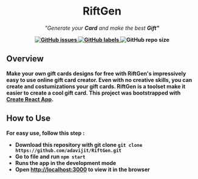 <h1  align="center">
RiftGen
</h1>
<p align="center">
	<i>"Generate your <strong>Card</strong> and make the best <strong>Gift<strong>"</i>
</p>

<p align="center">
  <a href="https://github.com/adavijit/RiftGen/issues">
    <img src="https://img.shields.io/github/issues/adavijit/RiftGen" alt="GitHub issues" />
  </a>
  <a href="https://github.com/adavijit/RiftGen/issues?q=is%3Aissue+is%3Aopen+label%3A%22help+wanted%22">
    <img src="https://img.shields.io/github/labels/adavijit/RiftGen/help%20wanted" alt="GitHub labels" />
  </a>
    <img alt="GitHub repo size" src="https://img.shields.io/github/repo-size/adavijit/RiftGen">
</p>

## Overview

<p>
Make your own gift cards designs for free with RiftGen's impressively easy to use online gift card creator. Even with no creative skills, you can create and costumizations your gift cards. RiftGen is a toolset make it easier to create a cool gift card. This project was bootstrapped with <a href="https://github.com/facebook/create-react-app">Create React App<a/>.
</p>

## How to Use

For easy use, follow this step :

- Download this repository with git clone `git clone https://github.com/adavijit/RiftGen.git`
- Go to file and run `npm start`
- Runs the app in the development mode
- Open <a href="http://localhost:3000">http://localhost:3000<a/> to view it in the browser
